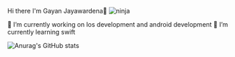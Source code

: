  Hi there I'm Gayan Jayawardena👋
![ninja](https://user-images.githubusercontent.com/68651319/223041553-df466d51-1099-4df2-b45f-1eba0be75298.jpeg)


 🔭 I’m currently working on Ios development and android development
 🌱 I’m currently learning swift 

![Anurag's GitHub stats](https://github-readme-stats.vercel.app/api?username=anuraghazra&theme=gotham&show_icons=true)


